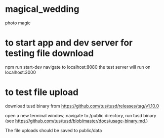 # magical_wedding
photo magic

# to start app and dev server for testing file download
npm run start-dev
navigate to localhost:8080
the test server will run on localhost:3000

# to test file upload
download tusd binary from https://github.com/tus/tusd/releases/tag/v1.10.0

open a new terminal window, navigate to /public directory, run tusd binary (see https://github.com/tus/tusd/blob/master/docs/usage-binary.md.)

The file uploads should be saved to public/data